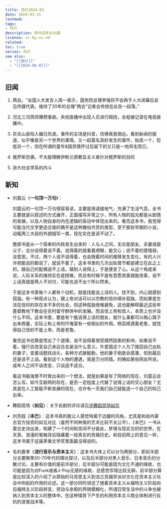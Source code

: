 ```yaml
---
title: 鸿爪2024-03
date: 2024-03-31 
lastmod: 
tags: 
- 鸿爪
description: 而今迈步从头越
license: cc-by-nc-nd
related: 
toc: true
series: 鸿爪
see also:
  - "[[索引]]"
  - "[[2024-08-07]]"
---
```

## 旧闻

1. 两会。“全国人大发言人周一表示，国务院总理李强将不会再于人大闭幕后会见传媒代表。维持了30年的总理“两会”记者会传统在此告一段落。”
    
2. 河北三河燕郊爆燃事故。央视直播中出现人员进行阻挠，全程被记录在电视直播中。
    
3. 农夫山泉陷入媚日风波。事件的主场是抖音，仿佛离我很远。看到新闻的报道，似乎像是另一个世界的事情。又一起莫名其妙发生的事件，抬高一个，贬低另一个，但在所谓的童年&国货情怀过后留下的又只是一地鸡毛而已。
    
4. 俄罗斯恐袭。不太能理解伊斯兰原教旨主义者针对俄罗斯的目的
    
5. 浙大社会学系的内斗
    

## 新知

- 刘震云《**一句顶一万句**》：
    
    刘震云的一句顶一万句很容易读，主要是用语接地气、充满了生活气息。全书主要就是以叙述的方式展开，正面描写非常之少，所有人物的弧光都是从剧情的发展，以及人物自身的内在逻辑的驱动中体现出来的。看完这本书，我觉得可能当代文学更适合我的确乎是这种雅俗共赏的类型，至于那些早期的小说，动辄两三大段的外貌描写一类，现在实在是读不动了。
    
    整部书是从一个简单的内核发生出来的：人与人之间，无论是朋友、夫妻或是父子，总分说得着说不着。说得着的就看着顺眼，能交心；说不着的感情弱，没意思。不过，两个人说不说得着，也会随着时间的推移发生变化，有的人兴许把能说的都说了，就说不着了。这本书里的几次出轨情节都是建立在此之上的，跟自己的配偶说不上话，跟别人说得上，于是便变了心。从这个角度来说，人际关系的维持实在是困难，而且有时候不是有意愿改善就能改善，说不上话真就是两人不对付，可能也说不出个所以然来。
    
    于是这本书里每个人都有个动机，就是找能说上话的人。找不到，内心就感到孤独。有一种观点认为，跟上帝对话可以以宗教的信仰填补孤独，而如果是生活在信仰的存在本不多的社会，则这种孤独很难避免，这也能解释最近这些年基督教地下教会在农村留守群体中的发展。而且信上帝和信人，本质上也许没什么不同。这本书里，要是有个能说得上话的朋友，就什么事都可以掏心窝子出来商量，实际上和上帝的忏悔室有一些相似的作用。杨百顺遇着老詹，就觉得自己信的不是上帝，而是老詹。
    
    看完这书也算是悟出了个道理，说不说得着很受偶然因素的影响，如果说不着，强行去改变自己来迎合总是没什么意义。牛爱国这个人为了挽回自己出轨的妻子，变着话题找话头，各种方式献殷勤，他的妻子倒是会感激，但到最后还是说不上话。看到这个人物的遭遇，我是万分同情。的确如某些网友所说，成年人之间不谈改变，只谈适不适合。
    
    看这书脑海里不时冒出来的一个想法，就是如果是有了网络的现在，刘震云会怎么写。如今互联网的存在，是否一定程度上代替了说得上话的交心朋友？尤其是在人工智能不断发展的现在，也许有一天我们自己就能造一个自己的知己出来。
    
- 舞蹈现场《**如见**》：关于此剧的评论请见[评舞蹈现场如见](/posts/2024/03/2024-03-26-choreography)
    
- 刘亮程《**本巴**》：这本书真的能让人感觉特属于边疆的风格，尤其是和由内蒙古官方投资的如见对比（虽然不同种类的艺术比较不太公平），《本巴》一书从蒙古史诗出发，构建了一个时间和空间不分彼此，梦境与现实交织的世界，在天真、浪漫的笔触背后隐藏着一段真实的苦痛历史。和目前网上的意见一样，这本书属于这届茅盾文学奖里面最没得说的。
    
- 毛利嘉孝《**流行音乐与资本主义**》：这本书大体上可以分为两部分，即前半部分主要聚焦50-70年代的理论探讨，以及后半部分对黑人音乐、日本音乐的分散讨论。主要有价值的是前半部分，后半部分可能是因为文化不通的缘故，也可能是因为对Funk或者J-Pop无感的缘故，总感觉写得比较无聊。前半部分算是比较深入的介绍了从原始的马克思主义到法兰克福学派对文化在资本主义社会中所起的作用的论述。这一部分同时讲述了随着资本主义从福特主义阶段向后福特主义阶段转变，劳动与余暇的界限模糊化，所谓日常生活中的斗争也被纳入到资本主义的整体中。在这种情势下产生的利用资本主义商业体制进行反抗的波普战术等。
